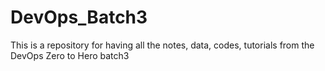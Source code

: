 # DevOps_Batch3
This is a repository for having all the notes, data, codes, tutorials from the DevOps Zero to Hero batch3
